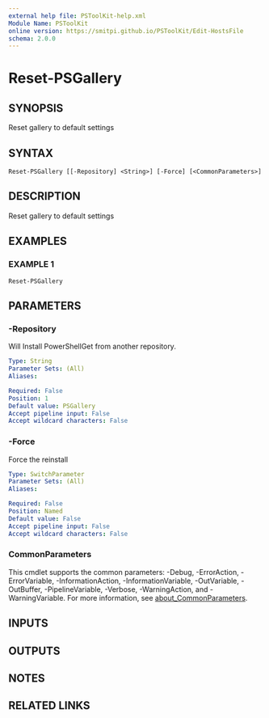 ```yaml
---
external help file: PSToolKit-help.xml
Module Name: PSToolKit
online version: https://smitpi.github.io/PSToolKit/Edit-HostsFile
schema: 2.0.0
---
```


# Reset-PSGallery

## SYNOPSIS
Reset gallery to default settings

## SYNTAX

```
Reset-PSGallery [[-Repository] <String>] [-Force] [<CommonParameters>]
```

## DESCRIPTION
Reset gallery to default settings

## EXAMPLES

### EXAMPLE 1
```
Reset-PSGallery
```

## PARAMETERS

### -Repository
Will Install PowerShellGet from another repository.

```yaml
Type: String
Parameter Sets: (All)
Aliases:

Required: False
Position: 1
Default value: PSGallery
Accept pipeline input: False
Accept wildcard characters: False
```

### -Force
Force the reinstall

```yaml
Type: SwitchParameter
Parameter Sets: (All)
Aliases:

Required: False
Position: Named
Default value: False
Accept pipeline input: False
Accept wildcard characters: False
```

### CommonParameters
This cmdlet supports the common parameters: -Debug, -ErrorAction, -ErrorVariable, -InformationAction, -InformationVariable, -OutVariable, -OutBuffer, -PipelineVariable, -Verbose, -WarningAction, and -WarningVariable. For more information, see [about_CommonParameters](http://go.microsoft.com/fwlink/?LinkID=113216).

## INPUTS

## OUTPUTS

## NOTES

## RELATED LINKS
